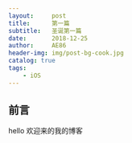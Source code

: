 ```yaml
---
layout:     post
title:      第一篇
subtitle:   圣诞第一篇
date:       2018-12-25
author:     AE86
header-img: img/post-bg-cook.jpg
catalog: true
tags:
    - iOS
---
```


## 前言

hello 欢迎来的我的博客
